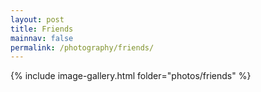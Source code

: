 ```yaml
---
layout: post
title: Friends
mainnav: false
permalink: /photography/friends/
---
```



{% include image-gallery.html folder="photos/friends" %}